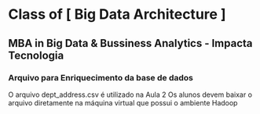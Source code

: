 # Class of [ Big Data Architecture ] 
## MBA in Big Data & Bussiness Analytics - Impacta Tecnologia

### Arquivo para Enriquecimento da base de dados

O arquivo dept_address.csv é utilizado na Aula 2
Os alunos devem baixar o arquivo diretamente na máquina virtual que possui o ambiente Hadoop








